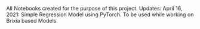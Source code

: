 All Notebooks created for the purpose of this project.
Updates:
April 16, 2021: Simple Regression Model using PyTorch. To be used while working on Brixia based Models.
